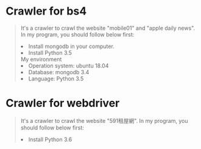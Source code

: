 # Crawler for bs4
> It's a crawler to crawl the website "mobile01" and "apple daily news". In my program, you should follow below first:
> <li>Install mongodb in your computer.</li>
> <li>Install Python 3.5</li>
> My environment
> <li>Operation system: ubuntu 18.04</li>
> <li>Database: mongodb 3.4</li>
> <li>Language: Python 3.5</li>

# Crawler for webdriver
> It's a crawler to crawl the website "591租屋網". In my program, you should follow below first:
> <li>Install Python 3.6</li>


